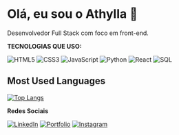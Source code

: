 # Olá, eu sou o Athylla 🎸

Desenvolvedor Full Stack com foco em front-end.

**TECNOLOGIAS QUE USO:**   

![HTML5](https://img.shields.io/badge/HTML5-E34F26?style=for-the-badge&logo=html5&logoColor=white)
![CSS3](https://img.shields.io/badge/CSS3-1572B6?style=for-the-badge&logo=css3&logoColor=white)
![JavaScript](https://img.shields.io/badge/JavaScript-F7DF1E?style=for-the-badge&logo=javascript&logoColor=black)
![Python](https://img.shields.io/badge/Python-3776AB?style=for-the-badge&logo=python&logoColor=white)
![React](https://img.shields.io/badge/React-61DAFB?style=for-the-badge&logo=react&logoColor=black)
![SQL](https://img.shields.io/badge/SQL-4479A1?style=for-the-badge&logo=postgresql&logoColor=white)

## Most Used Languages
[![Top Langs](https://github-readme-stats.vercel.app/api/top-langs/?username=athyllarodrigues&layout=compact&theme=dark)](https://github.com/anuraghazra/github-readme-stats)


**Redes Sociais**

[![LinkedIn](https://img.shields.io/badge/LinkedIn-0A66C2?style=for-the-badge&logo=linkedin&logoColor=white)](https://www.linkedin.com/in/athyllarodrigues/)
[![Portfolio](https://img.shields.io/badge/Portfolio-000000?style=for-the-badge&logo=About.me&logoColor=white)](https://athyllarodrigues.github.io/)
[![Instagram](https://img.shields.io/badge/Instagram-E4405F?style=for-the-badge&logo=instagram&logoColor=white)](https://www.instagram.com/athyllarodrig)
